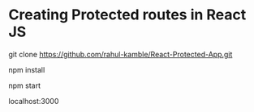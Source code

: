# Creating Protected routes in React JS

git clone https://github.com/rahul-kamble/React-Protected-App.git

npm install

npm start

localhost:3000
